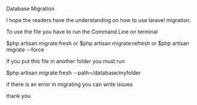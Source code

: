 Database Migration

I hope the readers have the understanding on how to use laravel migration.

To use the file you have to run the Command Line on terminal

$php artisan migrate:fresh or $php artisan migrate:refresh or $php artisan migrate --force

If you put this file in another folder you must run

$php artisan migrate:fresh --path=/database/myfolder

if there is an error in migrating you can write issues

thank you
